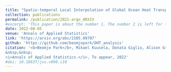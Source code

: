 ```yaml
---
title: "Spatio-temporal Local Interpolation of Global Ocean Heat Transport using Argo Floats: A Debiased Latent Gaussian Process Approach"
collection: publications
permalink: /publication/2021-argo_ARXIV
#excerpt: 'This paper is about the number 1. The number 2 is left for future work.'
date: 2022-08-05
venue: 'Annals of Applied Statistics'
link: 'https://arxiv.org/abs/2105.09707'
github: 'https://github.com/beomjopark/OHT_analysis'
citation: '<b>Beomjo Park</b>, Mikael Kuusela, Donata Giglio, Alison Gray.
&nbsp;&nbsp; 
<i>Annals of Applied Statistics.</i>, To appear, 2022'
#doi: 10.18637/jss.v090.i10
---
```

